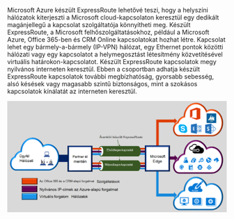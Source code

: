 
Microsoft Azure készült ExpressRoute lehetővé teszi, hogy a helyszíni hálózatok kiterjeszti a Microsoft cloud-kapcsolaton keresztül egy dedikált magánjellegű a kapcsolat szolgáltatója könnyítheti meg. Készült ExpressRoute, a Microsoft felhőszolgáltatásokhoz, például a Microsoft Azure, Office 365-ben és CRM Online kapcsolatokat hozhat létre. Kapcsolat lehet egy bármely-a-bármely (IP-VPN) hálózat, egy Ethernet pontok közötti hálózati vagy egy kapcsolatot a helymegosztást létesítmény közvetítésével virtuális határokon-kapcsolatot. Készült ExpressRoute kapcsolatok megy nyilvános interneten keresztül. Ebben a csoportban adhatja készült ExpressRoute kapcsolatok további megbízhatóság, gyorsabb sebesség, alsó késések vagy magasabb szintű biztonságos, mint a szokásos kapcsolatok kínálatát az interneten keresztül.  

![](./media/expressroute-intro-include/expressroute-basic.png)



